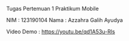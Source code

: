 Tugas Pertemuan 1 Praktikum Mobile

NIM     : 123190104
Nama    : Azzahra Galih Ayudya


Video Demo : https://youtu.be/qd1A53u-Rls
